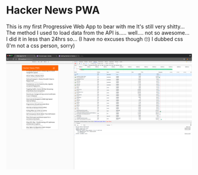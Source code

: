 # Hacker News PWA

This is my first Progressive Web App to bear with me
It's still very shitty... The method I used to load data from the API is..... well.... not so awesome...
I did it in less than 24hrs so... (I have no excuses though 🙄)
I dubbed css (I'm not a css person, sorry)

![alt text](https://github.com/jirevwe/Hacker-News-PWA/blob/master/Screen%20Shot.png "Demo")
